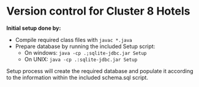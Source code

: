# Version control for Cluster 8 Hotels

**Initial setup done by:**
* Compile required class files with `javac *.java`
* Prepare database by running the included Setup script:
    - On windows: `java -cp .;sqlite-jdbc.jar Setup`
    - On UNIX: `java -cp .:sqlite-jdbc.jar Setup`

Setup process will create the required database and populate it according to the information within the included schema.sql script.